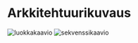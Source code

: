 # Arkkitehtuurikuvaus

![luokkakaavio](https://github.com/anniliisal/ot-harjoitustyo/blob/master/dokumentaatio/kuvat/luokkakaavio.png)
![sekvenssikaavio](https://github.com/anniliisal/ot-harjoitustyo/blob/master/dokumentaatio/kuvat/sekvenssikaavio3.png)
